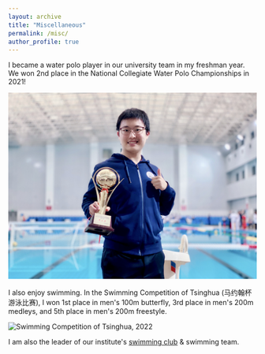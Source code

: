 ```yaml
---
layout: archive
title: "Miscellaneous"
permalink: /misc/
author_profile: true
---
```


I became a water polo player in our university team in my freshman year. We won 2nd place in the National Collegiate Water Polo Championships in 2021!

![National Collegiate Water Polo Championships, 2021](../images/waterpolo.jpg)

I also enjoy swimming. In the Swimming Competition of Tsinghua (马约翰杯游泳比赛), I won 1st place in men's 100m butterfly, 3rd place in men's 200m medleys, and 5th place in men's 200m freestyle.

![Swimming Competition of Tsinghua, 2022](../images/butterfly.jpg)

I am also the leader of our institute's [swimming club](https://iiis.tsinghua.edu.cn/index.php?v=show&cid=670&id=9386) & swimming team.

